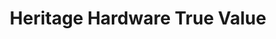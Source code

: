 ---
title: "Heritage Hardware True Value"
url: /cooleemee/heritage-hardware-true-value/
shop: Eisenwaren
---